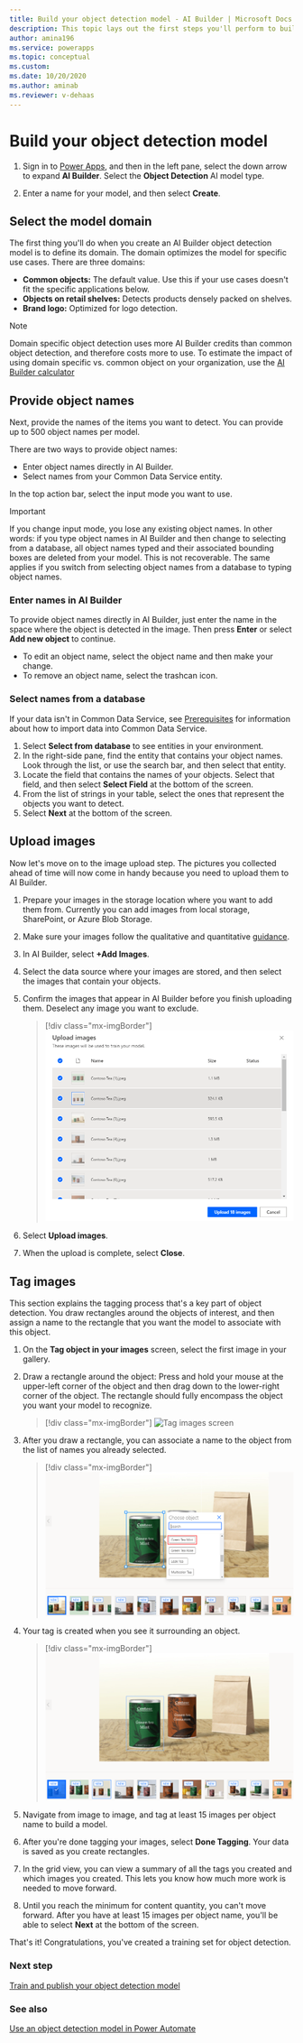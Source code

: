 ```yaml
---
title: Build your object detection model - AI Builder | Microsoft Docs
description: This topic lays out the first steps you'll perform to build an object detection AI model. 
author: amina196
ms.service: powerapps
ms.topic: conceptual
ms.custom: 
ms.date: 10/20/2020
ms.author: aminab
ms.reviewer: v-dehaas
---
```


# Build your object detection model

1. Sign in to [Power Apps](https://make.powerapps.com), and then in the left pane, select the down arrow to expand **AI Builder**. Select the **Object Detection** AI model type.

2. Enter a name for your model, and then select **Create**.

## Select the model domain

The first thing you'll do when you create an AI Builder object detection model is to define its domain. The domain optimizes the model for specific use cases. There are three domains:

- **Common objects:** The default value. Use this if your use cases doesn't fit the specific applications below.
- **Objects on retail shelves:** Detects products densely packed on shelves.
- **Brand logo:** Optimized for logo detection.

> [!NOTE]
> Domain specific object detection uses more AI Builder credits than common object detection, and therefore costs more to use. To estimate the impact of using domain specific vs. common object on your organization, use the [AI Builder calculator](https://powerapps.microsoft.com/ai-builder-calculator/)

## Provide object names

Next, provide the names of the items you want to detect. You can provide up to 500 object names per model.

There are two ways to provide object names:

- Enter object names directly in AI Builder.
- Select names from your Common Data Service entity.

In the top action bar, select the input mode you want to use.

> [!IMPORTANT]
> If you change input mode, you lose any existing object names. In other words: if you type object names in AI Builder and then change to selecting from a database, all object names typed and their associated bounding boxes are deleted from your model. This is not recoverable. The same applies if you switch from selecting object names from a database to typing object names.

### Enter names in AI Builder

To provide object names directly in AI Builder, just enter the name in the space where the object is detected in the image. Then press **Enter** or select **Add new object** to continue.

- To edit an object name, select the object name and then make your change.
- To remove an object name, select the trashcan icon.

### Select names from a database

If your data isn't in Common Data Service, see [Prerequisites](build-model.md#prerequisites) for information about how to import data into Common Data Service.

1. Select **Select from database** to see entities in your environment.
2. In the right-side pane, find the entity that contains your object names. Look through the list, or use the search bar, and then select that entity.
3. Locate the field that contains the names of your objects. Select that field, and then select **Select Field** at the bottom of the screen.
4. From the list of strings in your table, select the ones that represent the objects you want to detect. 
5. Select **Next** at the bottom of the screen.

## Upload images

Now let's move on to the image upload step. The pictures you collected ahead of time will now come in handy because you need to upload them to AI Builder.

1. Prepare your images in the storage location where you want to add them from. Currently you can add images from local storage, SharePoint, or Azure Blob Storage.
1. Make sure your images follow the qualitative and quantitative [guidance](collect-images.md).
1. In AI Builder, select **+Add Images**.
1. Select the data source where your images are stored, and then select the images that contain your objects.
1. Confirm the images that appear in AI Builder before you finish uploading them. Deselect any image you want to exclude.

   > [!div class="mx-imgBorder"]
   > ![Select images screen](media/select-images.png "Select images screen")

1. Select **Upload images**.
1. When the upload is complete, select **Close**.

## Tag images

This section explains the tagging process that's a key part of object detection. You draw rectangles around the objects of interest, and then assign a name to the rectangle that you want the model to associate with this object.

1. On the **Tag object in your images** screen, select the first image in your gallery.
1. Draw a rectangle around the object: Press and hold your mouse at the upper-left corner of the object and then drag down to the lower-right corner of the object. The rectangle should fully encompass the object you want your model to recognize.

   > [!div class="mx-imgBorder"]
   > ![Tag images screen](media/tag-images.png "Tag images screen")

1. After you draw a rectangle, you can associate a name to the object from the list of names you already selected.

   > [!div class="mx-imgBorder"]
   > ![Associate name screen](media/tag-image-associate-name.png "Associate name screen")

1. Your tag is created when you see it surrounding an object.

   > [!div class="mx-imgBorder"]
   > ![Tag created screen](media/tag-created.png "Tag created screen")

1. Navigate from image to image, and tag at least 15 images per object name to build a model.
1. After you're done tagging your images, select **Done Tagging**. Your data is saved as you create rectangles.
1. In the grid view, you can view a summary of all the tags you created and which images you created. This lets you know how much more work is needed to move forward.
1. Until you reach the minimum for content quantity, you can't move forward. After you have at least 15 images per object name, you'll be able to select **Next** at the bottom of the screen.

That's it! Congratulations, you've created a training set for object detection.

### Next step

[Train and publish your object detection model](object-detection-train-model.md)

### See also

[Use an object detection model in Power Automate](object-detection-model-in-flow.md) 
